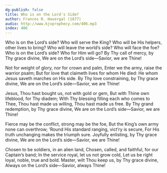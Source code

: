 ```yaml
---
dg-publish: false
title: Who is on the Lord's Side?
author: Frances R. Havergal (1877)
audio: http://www.kjvprophecy.com/406.mp3
index: 406
---
```


Who is on the Lord’s side? Who will serve the King?
Who will be His helpers, other lives to bring?
Who will leave the world’s side? Who will face the foe?
Who is on the Lord’s side? Who for Him will go?
By Thy call of mercy, by Thy grace divine,
We are on the Lord’s side—Savior, we are Thine!

Not for weight of glory, nor for crown and palm,
Enter we the army, raise the warrior psalm;
But for love that claimeth lives for whom He died:
He whom Jesus saveth marches on His side.
By Thy love constraining, by Thy grace divine,
We are on the Lord’s side—Savior, we are Thine!

Jesus, Thou hast bought us, not with gold or gem,
But with Thine own lifeblood, for Thy diadem;
With Thy blessing filling each who comes to Thee,
Thou hast made us willing, Thou hast made us free.
By Thy grand redemption, by Thy grace divine,
We are on the Lord’s side—Savior, we are Thine!

Fierce may be the conflict, strong may be the foe,
But the King’s own army none can overthrow;
’Round His standard ranging, vict’ry is secure,
For His truth unchanging makes the triumph sure.
Joyfully enlisting, by Thy grace divine,
We are on the Lord’s side—Savior, we are Thine!

Chosen to be soldiers, in an alien land,
Chosen, called, and faithful, for our Captain’s band;
In the service royal, let us not grow cold,
Let us be right loyal, noble, true and bold.
Master, wilt Thou keep us, by Thy grace divine,
Always on the Lord’s side—Savior, always Thine!